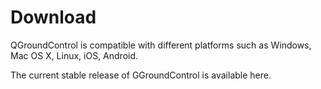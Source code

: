 # Download


QGroundControl is compatible with different platforms such as Windows, Mac OS X, Linux, iOS, Android.

The current stable release of GGroundControl is available here. 
